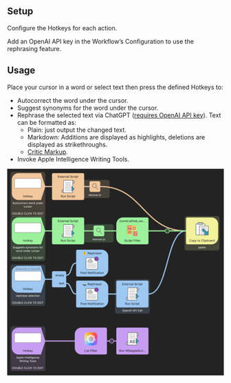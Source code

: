 ## Setup

Configure the Hotkeys for each action.

Add an OpenAI API key in the Workflow’s Configuration to use the rephrasing feature.

## Usage

Place your cursor in a word or select text then press the defined Hotkeys to:

* Autocorrect the word under the cursor.
* Suggest synonyms for the word under the cursor.
* Rephrase the selected text via ChatGPT ([requires OpenAI API key](https://platform.openai.com/api-keys)). Text can be formatted as:
  * Plain: just output the changed text.
  * Markdown: Additions are displayed as highlights, deletions are displayed as strikethroughs.
  * [Critic Markup](https://github.com/CriticMarkup/CriticMarkup-toolkit).
* Invoke Apple Intelligence Writing Tools.

![Canvas screenshot](images/workflow-canvas.png)
